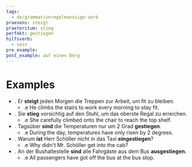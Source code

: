 ```yaml
---
tags:
  - de/grammar/unregelmaessige-verb
praesens: steigt
praeteritum: stieg
perfekt: gestiegen
hilfsverb:
  - sein
pre_example: 
post_example: auf einen Berg
---
```


# Examples
- . Er **steigt** jeden Morgen die Treppen zur Arbeit, um fit zu bleiben.
	- .e He climbs the stairs to work every morning to stay fit.
- . Sie **stieg** vorsichtig auf den Stuhl, um das oberste Regal zu erreichen.
	- .e She carefully climbed onto the chair to reach the top shelf.
- . Tagsüber **sind** die Temperaturen nur um 2 Grad **gestiegen**.
	- .e During the day, temperatures have only risen by 2 degrees.
- . Warum **ist** Herr Schöller nicht in das Taxi **eingestiegen**?
	- .e Why didn't Mr. Schöller get into the cab?
- . An der Bushaltestelle **sind** alle Fahrgäste aus dem Bus **ausgestiegen**.
	- .e All passengers have got off the bus at the bus stop.
